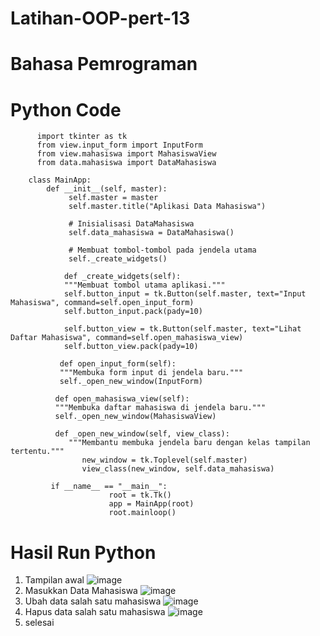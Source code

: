 # Latihan-OOP-pert-13
# Bahasa Pemrograman
# Python Code

          import tkinter as tk
          from view.input_form import InputForm
          from view.mahasiswa import MahasiswaView
          from data.mahasiswa import DataMahasiswa

        class MainApp:
            def __init__(self, master):
                 self.master = master
                 self.master.title("Aplikasi Data Mahasiswa")

                 # Inisialisasi DataMahasiswa
                 self.data_mahasiswa = DataMahasiswa()

                 # Membuat tombol-tombol pada jendela utama
                 self._create_widgets()

                def _create_widgets(self):
                """Membuat tombol utama aplikasi."""
                self.button_input = tk.Button(self.master, text="Input Mahasiswa", command=self.open_input_form)
                self.button_input.pack(pady=10)

                self.button_view = tk.Button(self.master, text="Lihat Daftar Mahasiswa", command=self.open_mahasiswa_view)
                self.button_view.pack(pady=10)

               def open_input_form(self):
               """Membuka form input di jendela baru."""
               self._open_new_window(InputForm)

              def open_mahasiswa_view(self):
              """Membuka daftar mahasiswa di jendela baru."""
              self._open_new_window(MahasiswaView)

              def _open_new_window(self, view_class):
                 """Membantu membuka jendela baru dengan kelas tampilan tertentu."""
                    new_window = tk.Toplevel(self.master)
                    view_class(new_window, self.data_mahasiswa)

             if __name__ == "__main__":
                          root = tk.Tk()
                          app = MainApp(root)
                          root.mainloop()
# Hasil Run Python
1. Tampilan awal
![image](https://github.com/user-attachments/assets/770b0272-1308-4977-81fa-0964d1139292)
2. Masukkan Data Mahasiswa
![image](https://github.com/user-attachments/assets/ad05fd38-7cf4-4dee-840f-74b5bfabc878)
3. Ubah data salah satu mahasiswa
![image](https://github.com/user-attachments/assets/49c7bf67-074c-4c3f-be82-61c34355c7c0)
4. Hapus data salah satu mahasiswa
![image](https://github.com/user-attachments/assets/09a3314e-ac87-4375-b82a-d5b4f9d0eb56)
5. selesai
